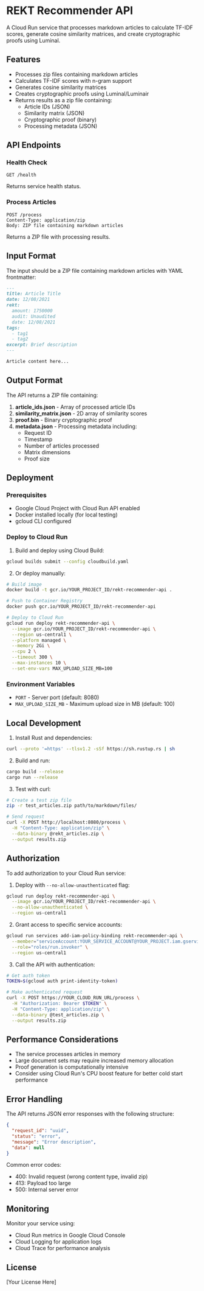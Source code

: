 # REKT Recommender API

A Cloud Run service that processes markdown articles to calculate TF-IDF scores, generate cosine similarity matrices, and create cryptographic proofs using Luminal.

## Features

- Processes zip files containing markdown articles
- Calculates TF-IDF scores with n-gram support
- Generates cosine similarity matrices
- Creates cryptographic proofs using Luminal/Luminair
- Returns results as a zip file containing:
  - Article IDs (JSON)
  - Similarity matrix (JSON)
  - Cryptographic proof (binary)
  - Processing metadata (JSON)

## API Endpoints

### Health Check
```
GET /health
```

Returns service health status.

### Process Articles
```
POST /process
Content-Type: application/zip
Body: ZIP file containing markdown articles
```

Returns a ZIP file with processing results.

## Input Format

The input should be a ZIP file containing markdown articles with YAML frontmatter:

```markdown
---
title: Article Title
date: 12/08/2021
rekt:
  amount: 1750000
  audit: Unaudited
  date: 12/08/2021
tags:
  - tag1
  - tag2
excerpt: Brief description
---

Article content here...
```

## Output Format

The API returns a ZIP file containing:

1. **article_ids.json** - Array of processed article IDs
2. **similarity_matrix.json** - 2D array of similarity scores
3. **proof.bin** - Binary cryptographic proof
4. **metadata.json** - Processing metadata including:
   - Request ID
   - Timestamp
   - Number of articles processed
   - Matrix dimensions
   - Proof size

## Deployment

### Prerequisites

- Google Cloud Project with Cloud Run API enabled
- Docker installed locally (for local testing)
- gcloud CLI configured

### Deploy to Cloud Run

1. Build and deploy using Cloud Build:
```bash
gcloud builds submit --config cloudbuild.yaml
```

2. Or deploy manually:
```bash
# Build image
docker build -t gcr.io/YOUR_PROJECT_ID/rekt-recommender-api .

# Push to Container Registry
docker push gcr.io/YOUR_PROJECT_ID/rekt-recommender-api

# Deploy to Cloud Run
gcloud run deploy rekt-recommender-api \
  --image gcr.io/YOUR_PROJECT_ID/rekt-recommender-api \
  --region us-central1 \
  --platform managed \
  --memory 2Gi \
  --cpu 2 \
  --timeout 300 \
  --max-instances 10 \
  --set-env-vars MAX_UPLOAD_SIZE_MB=100
```

### Environment Variables

- `PORT` - Server port (default: 8080)
- `MAX_UPLOAD_SIZE_MB` - Maximum upload size in MB (default: 100)

## Local Development

1. Install Rust and dependencies:
```bash
curl --proto '=https' --tlsv1.2 -sSf https://sh.rustup.rs | sh
```

2. Build and run:
```bash
cargo build --release
cargo run --release
```

3. Test with curl:
```bash
# Create a test zip file
zip -r test_articles.zip path/to/markdown/files/

# Send request
curl -X POST http://localhost:8080/process \
  -H "Content-Type: application/zip" \
  --data-binary @rekt_articles.zip \
  --output results.zip
```

## Authorization

To add authorization to your Cloud Run service:

1. Deploy with `--no-allow-unauthenticated` flag:
```bash
gcloud run deploy rekt-recommender-api \
  --image gcr.io/YOUR_PROJECT_ID/rekt-recommender-api \
  --no-allow-unauthenticated \
  --region us-central1
```

2. Grant access to specific service accounts:
```bash
gcloud run services add-iam-policy-binding rekt-recommender-api \
  --member="serviceAccount:YOUR_SERVICE_ACCOUNT@YOUR_PROJECT.iam.gserviceaccount.com" \
  --role="roles/run.invoker" \
  --region us-central1
```

3. Call the API with authentication:
```bash
# Get auth token
TOKEN=$(gcloud auth print-identity-token)

# Make authenticated request
curl -X POST https://YOUR_CLOUD_RUN_URL/process \
  -H "Authorization: Bearer $TOKEN" \
  -H "Content-Type: application/zip" \
  --data-binary @test_articles.zip \
  --output results.zip
```

## Performance Considerations

- The service processes articles in memory
- Large document sets may require increased memory allocation
- Proof generation is computationally intensive
- Consider using Cloud Run's CPU boost feature for better cold start performance

## Error Handling

The API returns JSON error responses with the following structure:
```json
{
  "request_id": "uuid",
  "status": "error",
  "message": "Error description",
  "data": null
}
```

Common error codes:
- 400: Invalid request (wrong content type, invalid zip)
- 413: Payload too large
- 500: Internal server error

## Monitoring

Monitor your service using:
- Cloud Run metrics in Google Cloud Console
- Cloud Logging for application logs
- Cloud Trace for performance analysis

## License

[Your License Here]